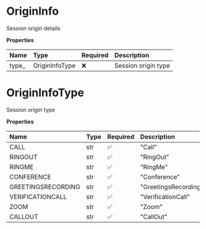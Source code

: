 # OriginInfo

Session origin details

**Properties**

| Name   | Type           | Required | Description         |
| :----- | :------------- | :------- | :------------------ |
| type\_ | OriginInfoType | ❌       | Session origin type |

# OriginInfoType

Session origin type

**Properties**

| Name               | Type | Required | Description          |
| :----------------- | :--- | :------- | :------------------- |
| CALL               | str  | ✅       | "Call"               |
| RINGOUT            | str  | ✅       | "RingOut"            |
| RINGME             | str  | ✅       | "RingMe"             |
| CONFERENCE         | str  | ✅       | "Conference"         |
| GREETINGSRECORDING | str  | ✅       | "GreetingsRecording" |
| VERIFICATIONCALL   | str  | ✅       | "VerificationCall"   |
| ZOOM               | str  | ✅       | "Zoom"               |
| CALLOUT            | str  | ✅       | "CallOut"            |

<!-- This file was generated by liblab | https://liblab.com/ -->
